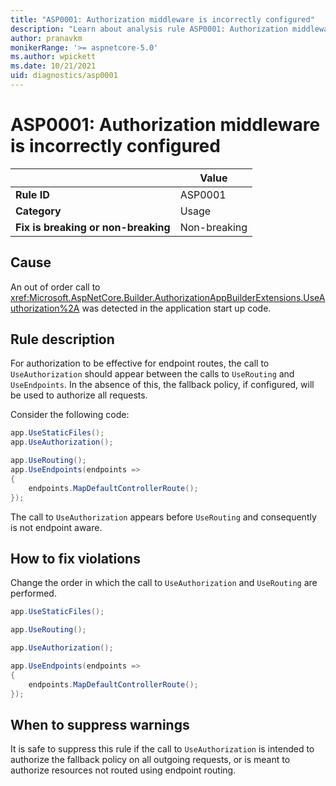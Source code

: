 ```yaml
---
title: "ASP0001: Authorization middleware is incorrectly configured"
description: "Learn about analysis rule ASP0001: Authorization middleware is incorrectly configured"
author: pranavkm
monikerRange: '>= aspnetcore-5.0'
ms.author: wpickett
ms.date: 10/21/2021
uid: diagnostics/asp0001
---
```

# ASP0001: Authorization middleware is incorrectly configured

|                                     | Value        |
| -                                   | -            |
| **Rule ID**                         | ASP0001      |
| **Category**                        | Usage        |
| **Fix is breaking or non-breaking** | Non-breaking |

## Cause

An out of order call to <xref:Microsoft.AspNetCore.Builder.AuthorizationAppBuilderExtensions.UseAuthorization%2A> was detected in the application start up code.

## Rule description

For authorization to be effective for endpoint routes, the call to `UseAuthorization` should appear between the calls to `UseRouting` and `UseEndpoints`. In the absence of this, the fallback policy, if configured, will be used to authorize all requests.

Consider the following code:

```csharp
app.UseStaticFiles();
app.UseAuthorization();

app.UseRouting();
app.UseEndpoints(endpoints =>
{
    endpoints.MapDefaultControllerRoute();
});
```

The call to `UseAuthorization` appears before `UseRouting` and consequently is not endpoint aware.

## How to fix violations

Change the order in which the call to `UseAuthorization` and `UseRouting` are performed.

```csharp
app.UseStaticFiles();

app.UseRouting();

app.UseAuthorization();

app.UseEndpoints(endpoints =>
{
    endpoints.MapDefaultControllerRoute();
});
```

## When to suppress warnings

It is safe to suppress this rule if the call to `UseAuthorization` is intended to authorize the fallback policy on all outgoing requests, or is meant to authorize resources not routed using endpoint routing.
